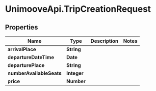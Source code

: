 # UnimooveApi.TripCreationRequest

## Properties
Name | Type | Description | Notes
------------ | ------------- | ------------- | -------------
**arrivalPlace** | **String** |  | 
**departureDateTime** | **Date** |  | 
**departurePlace** | **String** |  | 
**numberAvailableSeats** | **Integer** |  | 
**price** | **Number** |  | 



